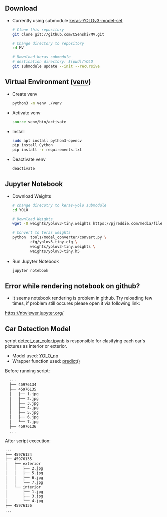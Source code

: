 ## Download
* Currently using submodule [keras-YOLOv3-model-set](https://github.com/david8862/keras-YOLOv3-model-set)
  ```bash
  # Clone this repository
  git clone git://github.com/CSenshi/MV.git
  
  # Change directory to repository
  cd MV
  
  # Download keras submodule
  # destination directory: $(pwd)/YOLO
  git submodule update --init --recursive
  ```

## Virtual Environment ([venv](https://docs.python.org/3/library/venv))

* Create venv
  ```bash
  python3 -m venv ./venv
  ```

* Activate venv
  ```bash
  source venv/bin/activate
  ```

* Install
  ```bash
  sudo apt install python3-opencv
  pip install Cython
  pip install -r requirements.txt
  ```

* Deactivate venv
  ```bash
  deactivate
  ```

## Jupyter Notebook
* Download Weights
  ```bash
  # change direcotry to keras-yolo submodule
  cd YOLO

  # Download Weights
  wget -O weights/yolov3-tiny.weights https://pjreddie.com/media/files/yolov3-tiny.weights

  # Convert to teras weights
  python  tools/model_converter/convert.py \
          cfg/yolov3-tiny.cfg \
          weights/yolov3-tiny.weights \
          weights/yolov3-tiny.h5
  ```

* Run Jupyter Notebook
  ```bash
  jupyter notebook
  ```
## Error while rendering notebook on github?
* It seems notebook rendering is problem in github. Try reloading few times, if problem still occures please open it via following link:

https://nbviewer.jupyter.org/

## Car Detection Model
script [detect_car_color.ipynb](detect_car_color.ipynb) is responsible for clasifying each car's pictures as interior or exterior. 

* Model used: [YOLO_np](https://github.com/david8862/keras-YOLOv3-model-set/blob/25bcf6bcc3187a6199b34dd46a00d916334ba656/yolo.py#L46)
* Wrapper function used: [predict()](https://github.com/david8862/keras-YOLOv3-model-set/blob/25bcf6bcc3187a6199b34dd46a00d916334ba656/yolo.py#L122)

Before running script:
```bash
  ...
  ├── 45976134
  ├── 45976135
  │   ├── 1.jpg
  │   ├── 2.jpg
  │   ├── 3.jpg
  │   ├── 4.jpg
  │   ├── 5.jpg
  │   ├── 6.jpg
  │   └── 7.jpg
  ├── 45976136
  ...
```

After script execution:
```bash
...
├── 45976134
├── 45976135
│   ├── exterior
│   │   ├── 2.jpg
│   │   ├── 5.jpg
│   │   ├── 6.jpg
│   │   └── 7.jpg
│   └── interior
│       ├── 1.jpg
│       ├── 3.jpg
│       └── 4.jpg
├── 45976136
...
```
